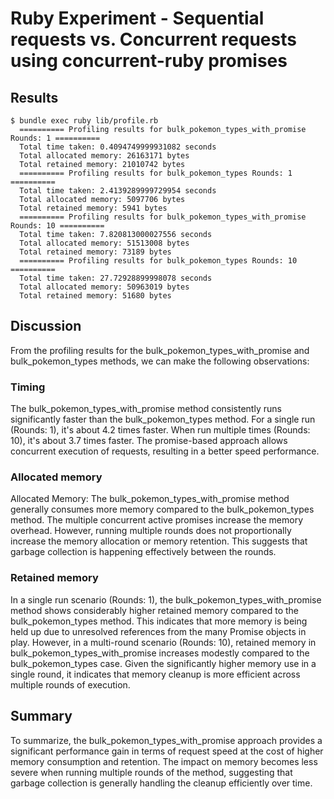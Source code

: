 # Ruby Experiment - Sequential requests vs. Concurrent requests using concurrent-ruby promises


## Results

```shell
$ bundle exec ruby lib/profile.rb
  ========== Profiling results for bulk_pokemon_types_with_promise Rounds: 1 ==========
  Total time taken: 0.4094749999931082 seconds
  Total allocated memory: 26163171 bytes
  Total retained memory: 21010742 bytes
  ========== Profiling results for bulk_pokemon_types Rounds: 1 ==========
  Total time taken: 2.4139289999729954 seconds
  Total allocated memory: 5097706 bytes
  Total retained memory: 5941 bytes
  ========== Profiling results for bulk_pokemon_types_with_promise Rounds: 10 ==========
  Total time taken: 7.820813000027556 seconds
  Total allocated memory: 51513008 bytes
  Total retained memory: 73189 bytes
  ========== Profiling results for bulk_pokemon_types Rounds: 10 ==========
  Total time taken: 27.72928899998078 seconds
  Total allocated memory: 50963019 bytes
  Total retained memory: 51680 bytes

```


## Discussion

From the profiling results for the bulk_pokemon_types_with_promise and bulk_pokemon_types methods, we can make the following observations:

### Timing

The bulk_pokemon_types_with_promise method consistently runs significantly faster than the bulk_pokemon_types method. For a single run (Rounds: 1), it's about 4.2 times faster. When run multiple times (Rounds: 10), it's about 3.7 times faster. The promise-based approach allows concurrent execution of requests, resulting in a better speed performance.

### Allocated memory

Allocated Memory: The bulk_pokemon_types_with_promise method generally consumes more memory compared to the bulk_pokemon_types method. The multiple concurrent active promises increase the memory overhead. However, running multiple rounds does not proportionally increase the memory allocation or memory retention. This suggests that garbage collection is happening effectively between the rounds.

### Retained memory

In a single run scenario (Rounds: 1), the bulk_pokemon_types_with_promise method shows considerably higher retained memory compared to the bulk_pokemon_types method. This indicates that more memory is being held up due to unresolved references from the many Promise objects in play. However, in a multi-round scenario (Rounds: 10), retained memory in bulk_pokemon_types_with_promise increases modestly compared to the bulk_pokemon_types case. Given the significantly higher memory use in a single round, it indicates that memory cleanup is more efficient across multiple rounds of execution.

## Summary

To summarize, the bulk_pokemon_types_with_promise approach provides a significant performance gain in terms of request speed at the cost of higher memory consumption and retention. The impact on memory becomes less severe when running multiple rounds of the method, suggesting that garbage collection is generally handling the cleanup efficiently over time.